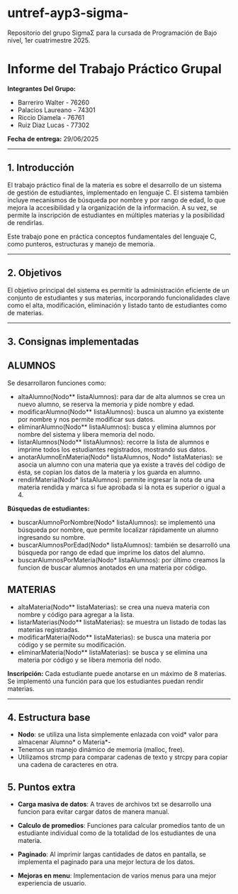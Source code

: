 # untref-ayp3-sigma-
Repositorio del grupo SigmaΣ para la cursada de Programación de Bajo nivel, 1er cuatrimestre 2025.
# Informe del Trabajo Práctico Grupal

**Integrantes Del Grupo:**

- Barreriro Walter     - 76260
- Palacios Laureano    - 74301
- Riccio Diamela       - 76761
- Ruiz Diaz Lucas      - 77302

**Fecha de entrega:** 29/06/2025

---

## 1. Introducción
El trabajo práctico final de la materia es sobre el desarrollo de un sistema de gestión de estudiantes, implementado en lenguaje C. El sistema también incluye mecanismos de búsqueda por nombre y por rango de edad, lo que mejora la accesibilidad y la organización de la información. A su vez, se permite la inscripción de estudiantes en múltiples materias y la posibilidad de rendirlas.

Este trabajo pone en práctica conceptos fundamentales del lenguaje C, como punteros, estructuras y manejo de memoria.

---

## 2. Objetivos
El objetivo principal del sistema es permitir la administración eficiente de un conjunto de estudiantes y sus materias, incorporando funcionalidades clave como el alta, modificación, eliminación y listado tanto de estudiantes como de materias.

---

## 3. Consignas implementadas

**ALUMNOS** 
---
Se desarrollaron funciones como:
- altaAlumno(Nodo** listaAlumnos): para dar de alta alumnos se crea un nuevo alumno, se reserva la memoria y pide nombre y edad.
- modificarAlumno(Nodo** listaAlumnos): busca un alumno ya existente por nombre y nos permite modificar sus datos.
- eliminarAlumno(Nodo** listaAlumnos): busca y elimina alumnos por nombre del sistema y libera memoria del nodo.
- listarAlumnos(Nodo** listaAlumnos): recorre la lista de alumnos e imprime todos los estudiantes registrados, mostrando sus datos.
- anotarAlumnoEnMateria(Nodo* listaAlumnos, Nodo* listaMaterias): se asocia un alumno con una materia que ya existe a través del código de ésta, se copian los datos de la materia y los guarda en alumno.
- rendirMateria(Nodo* listaAlumnos): permite ingresar la nota de una materia rendida y marca si fue aprobada si la nota es superior o igual a 4.

**Búsquedas de estudiantes:**
- buscarAlumnoPorNombre(Nodo* listaAlumnos): se implementó una búsqueda por nombre, que permite localizar rápidamente un alumno ingresando su nombre.
- buscarAlumnosPorEdad(Nodo* listaAlumnos): también se desarrolló una búsqueda por rango de edad que imprime los datos del alumno.
- buscarAlumnosPorMateria(Nodo* listaAlumnos): por último creamos la funcion de buscar alumnos anotados en una materia por código.

**MATERIAS** 
---
- altaMateria(Nodo** listaMaterias): se crea una nueva materia con nombre y código para agregar a la lista.
- listarMaterias(Nodo** listaMaterias): se muestra un listado de todas las materias registradas.
- modificarMateria(Nodo** listaMaterias): se busca una materia por código y se permite su modificación.
- eliminarMateria(Nodo** listaMaterias): se busca y se elimina una materia por código y se libera memoria del nodo.

**Inscripción:**
    Cada estudiante puede anotarse en un máximo de 8 materias.
    Se implementó una función para que los estudiantes puedan rendir materias.

---
## 4. Estructura base
- **Nodo**: se utiliza una lista simplemente enlazada con void* valor para almacenar Alumno* o Materia*-
- Tenemos un manejo dinámico de memoria (malloc, free).
- Utilizamos strcmp para comparar cadenas de texto y strcpy para copiar una cadena de caracteres en otra.
## 5. Puntos extra

- **Carga masiva de datos**: A traves de archivos txt se desarrollo una funcion para evitar cargar datos de manera manual.

- **Calculo de promedios**: Funciones para calcular promedios tanto de un estudiante individual como de la totalidad de los estudiantes de una materia.

- **Paginado**: Al imprimir largas cantidades de datos en pantalla, se implementa el paginado para una mejor lectura de los datos.

- **Mejoras en menu**: Implementacion de varios menus para una mejor experiencia de usuario.
